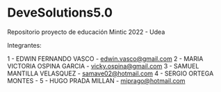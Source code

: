 # DeveSolutions5.0
Repositorio proyecto de educación Mintic 2022 - Udea

Integrantes:

1 - EDWIN FERNANDO VASCO - edwin.vasco@gmail.com
2 - MARIA VICTORIA OSPINA GARCIA - vicky.ospina@gmail.com
3 - SAMUEL MANTILLA VELASQUEZ - samave02@hotmail.com
4 - SERGIO ORTEGA MONTES -
5 - HUGO PRADA MILLAN - miprago@hotmail.com
